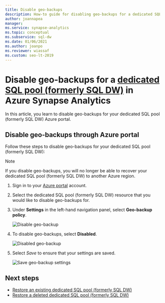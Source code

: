 ```yaml
---
title: Disable geo-backups 
description: How-to guide for disabling geo-backups for a dedicated SQL pool (formerly SQL DW) in Azure Synapse Analytics
author: joannapea
manager: 
ms.service: synapse-analytics
ms.topic: conceptual
ms.subservice: sql-dw 
ms.date: 01/06/2021
ms.author: joanpo
ms.reviewer: wiassaf
ms.custom: seo-lt-2019
---
```


# Disable geo-backups for a [dedicated SQL pool (formerly SQL DW)](sql-data-warehouse-overview-what-is.md) in Azure Synapse Analytics

In this article, you learn to disable geo-backups for your dedicated SQL pool (formerly SQL DW) Azure portal.

## Disable geo-backups through Azure portal

Follow these steps to disable geo-backups for your dedicated SQL pool (formerly SQL DW):

> [!NOTE]
> If you disable geo-backups, you will no longer be able to recover your dedicated SQL pool (formerly SQL DW) to another Azure region. 
> 

1. Sign in to your [Azure portal](https://portal.azure.com/) account.
1. Select the dedicated SQL pool (formerly SQL DW) resource that you would like to disable geo-backups for. 
1. Under **Settings** in the left-hand navigation panel, select **Geo-backup policy**.

   ![Disable geo-backup](./media/sql-data-warehouse-restore-from-geo-backup/disable-geo-backup-1.png)

1. To disable geo-backups, select **Disabled**. 

   ![Disabled geo-backup](./media/sql-data-warehouse-restore-from-geo-backup/disable-geo-backup-2.png)

1. Select *Save* to ensure that your settings are saved. 

   ![Save geo-backup settings](./media/sql-data-warehouse-restore-from-geo-backup/disable-geo-backup-3.png)

## Next steps

- [Restore an existing dedicated SQL pool (formerly SQL DW)](sql-data-warehouse-restore-active-paused-dw.md)
- [Restore a deleted dedicated SQL pool (formerly SQL DW)](sql-data-warehouse-restore-deleted-dw.md)
